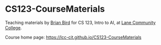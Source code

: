 # CS123-CourseMaterials
 Teaching materials by [Brian Bird](https://profbird.dev) for CS 123, Intro to AI, at [Lane Community College](https://lanecc.edu).

 Course home page: <a href="https://lcc-cit.github.io/CS123-CourseMaterials/" target="_blank">https://lcc-cit.github.io/CS123-CourseMaterials</a>
